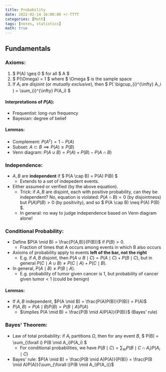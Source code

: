 ```yaml
---
title: Probability
date: 2022-02-14 16:00:00 +/-TTTT
categories: [Math]
tags: [notes, statistics]
math: true
---
```


## Fundamentals

### Axioms:

1. $ P(A) \geq 0 $ for all $ A $
2. $ P(\Omega) = 1 $ where $ \Omega $ is the sample space
3. If $A_i$ are *disjoint* (or *mutually exclusive*), then $ P( \bigcup_{i}^{\infty} A_i ) = \sum_{i}^{\infty} P(A_i) $

#### Interpretations of $P(A)$:
- Frequentist: long-run frequency
- Bayesian: degree of belief

#### Lemmas:
- Complement: $P(A^c) = 1 - P(A)$
- Subset: $A \subset B \implies P(A) \leq P(B)$
- Venn diagram: $P(A \cup B) = P(A) + P(B) - P(A \cap B)$

### Independence:
- $A,B$ are **independent** if $ P(A \cap B) = P(A) P(B) $
  - Extends to a set of indepedent events.
- Either assumed or verified (by the above equation).
  - Trick: if $A,B$ are disjoint, each with positive probability, can they be independent? No, equation is violated: $P(A \cap B) = 0$ (by disjointness) but $P(A)P(B) > 0$ (by positivity), and so $ P(A \cap B) \neq P(A) P(B) $.
  - In general: no way to judge independence based on Venn diagram alone!

### Conditional Probability:
- Define $P(A \mid B) = \frac{P(A,B)}{P(B)}$ if $P(B)>0$.
  - Fraction of times that A occurs among events in which B also occurs
- Axioms of probability apply to events **left of the bar, not the right**
  - E.g. if $A,B$ disjoint, then $P(A \cup B \mid C) = P(A \mid C) + P(B \mid C)$, but in general $P(C \mid A \cup B) \neq P(C \mid A) + P(C \mid B).$
- In general, $P(A \mid B) \neq P(B \mid A)$.
  - E.g. probability of tumor given cancer is 1, but probability of cancer given tumor < 1 (could be benign)

#### Lemmas:
- If $A,B$ independent, $P(A \mid B) = \frac{P(A)P(B)}{P(B)} = P(A)$
- $P(A,B) = P(A \mid B)P(B) = P(B \mid A)P(A)$
  - $\implies P(A \mid B) = \frac{P(B \mid A)P(A)}{P(B)}$ (Bayes' rule)

### Bayes' Theorem:
- Law of total probability: if $A_i$ partitions $\Omega$, then for any event $B$, $ P(B) = \sum_{\forall i} P(B \mid A_i)P(A_i) $
  - For conditional probabilities, we have $P(B \mid C) = \sum_{\forall i} P(B \mid C \cap A_i) P(A_i \mid C)$
- Bayes' rule: $P(A \mid B) = \frac{P(B \mid A)P(A)}{P(B)} = \frac{P(B \mid A)P(A)}{\sum_{\forall i}P(B \mid A_i)P(A_i)}$